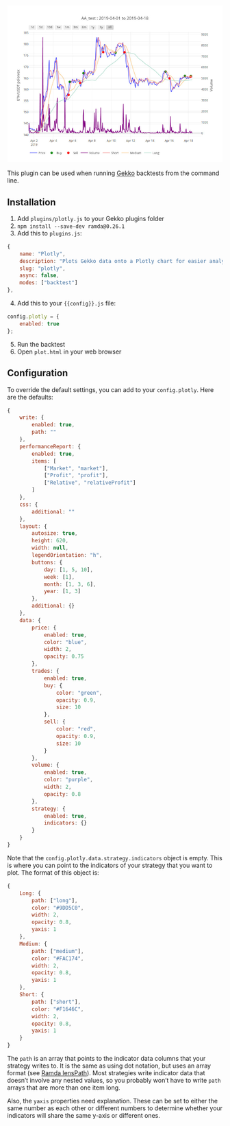 ![Gekko Plotly Plugin Plot](gekko-plotly-plugin.jpg)

This plugin can be used when running [Gekko](https://github.com/askmike/gekko) backtests from the command line.

## Installation

1. Add `plugins/plotly.js` to your Gekko plugins folder
2. `npm install --save-dev ramda@0.26.1`
3. Add this to `plugins.js`:

```javascript
{
    name: "Plotly",
    description: "Plots Gekko data onto a Plotly chart for easier analysis",
    slug: "plotly",
    async: false,
    modes: ["backtest"]
},
```

4. Add this to your `{{config}}.js` file:

```javascript
config.plotly = {
    enabled: true
};
```

5. Run the backtest
6. Open `plot.html` in your web browser

## Configuration

To override the default settings, you can add to your `config.plotly`. Here are the defaults:

```javascript
{
    write: {
        enabled: true,
        path: ""
    },
    performanceReport: {
        enabled: true,
        items: [
            ["Market", "market"],
            ["Profit", "profit"],
            ["Relative", "relativeProfit"]
        ]
    },
    css: {
        additional: ""
    },
    layout: {
        autosize: true,
        height: 620,
        width: null,
        legendOrientation: "h",
        buttons: {
            day: [1, 5, 10],
            week: [1],
            month: [1, 3, 6],
            year: [1, 3]
        },
        additional: {}
    },
    data: {
        price: {
            enabled: true,
            color: "blue",
            width: 2,
            opacity: 0.75
        },
        trades: {
            enabled: true,
            buy: {
                color: "green",
                opacity: 0.9,
                size: 10
            },
            sell: {
                color: "red",
                opacity: 0.9,
                size: 10
            }
        },
        volume: {
            enabled: true,
            color: "purple",
            width: 2,
            opacity: 0.8
        },
        strategy: {
            enabled: true,
            indicators: {}
        }
    }
}
```

Note that the `config.plotly.data.strategy.indicators` object is empty. This is where you can point to the indicators of your strategy that you want to plot. The format of this object is:

```javascript
{
    Long: {
        path: ["long"],
        color: "#9DD5C0",
        width: 2,
        opacity: 0.8,
        yaxis: 1
    },
    Medium: {
        path: ["medium"],
        color: "#FAC174",
        width: 2,
        opacity: 0.8,
        yaxis: 1
    },
    Short: {
        path: ["short"],
        color: "#F1646C",
        width: 2,
        opacity: 0.8,
        yaxis: 1
    }
}
```

The `path` is an array that points to the indicator data columns that your strategy writes to. It is the same as using dot notation, but uses an array format (see [Ramda lensPath](https://ramdajs.com/docs/#lensPath)). Most strategies write indicator data that doesn’t involve any nested values, so you probably won’t have to write `path` arrays that are more than one item long.

Also, the `yaxis` properties need explanation. These can be set to either the same number as each other or different numbers to determine whether your indicators will share the same y-axis or different ones.
